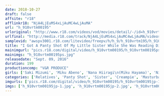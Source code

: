 ```yaml
---
date: 2018-10-27
draft: false
affsite: "r18"
afflinkr18: "NjA4LjEuMS4xLjAuMC4wLjAuMA"
url: "h_910vrtm00195"
urloriginal: "http://www.r18.com/videos/vod/movies/detail/-/id=h_910vrtm00195"
urlfinal: "http://media.r18.com/track/NjA4LjEuMS4xLjAuMC4wLjAuMA/videos/vod/movies/detail/-/id=h_910vrtm00195"
samplevid: "awspv3001.r18.com/litevideo/freepv/h/h_9/h_910vrtm195/h_910vrtm195_dmb_w.mp4"
title: "I Got A Panty Shot Of My Little Sister While She Was Reading Dirty Manga, And I Could See Her Trickling Pussy Juice... When I Teased Her With My Dick She Got Excited And We Both Engaged In Mutual Masturbation! Then It Got Too Hot And Heavy So She Used The Positions She Learned In Her Manga And Hit Me With Some Dirty Talk And Creampie Sex!"
mainimgurl: "pics.r18.com/digital/video/h_910vrtm00195/h_910vrtm00195ps.jpg"
mainimgs: "h_910vrtm00195ps.jpg"
releasedate: "Sept. 09, 2016"
duration: 199
productioncomp: "V&R PRODUCE"
girls: ['Saki Mizumi', 'Miku Abeno', 'Nana Hiiragi\n(Miku Hayama)', 'Niko Ayuna']
categories: ['Relatives', 'Panty Shot', 'Sister', 'Creampie', 'Masturbation', 'Hi-Def']
imgurls: ['pics.r18.com/digital/video/h_910vrtm00195/h_910vrtm00195jp-1.jpg', 'pics.r18.com/digital/video/h_910vrtm00195/h_910vrtm00195jp-2.jpg', 'pics.r18.com/digital/video/h_910vrtm00195/h_910vrtm00195jp-3.jpg', 'pics.r18.com/digital/video/h_910vrtm00195/h_910vrtm00195jp-4.jpg', 'pics.r18.com/digital/video/h_910vrtm00195/h_910vrtm00195jp-5.jpg', 'pics.r18.com/digital/video/h_910vrtm00195/h_910vrtm00195jp-6.jpg', 'pics.r18.com/digital/video/h_910vrtm00195/h_910vrtm00195jp-7.jpg', 'pics.r18.com/digital/video/h_910vrtm00195/h_910vrtm00195jp-8.jpg', 'pics.r18.com/digital/video/h_910vrtm00195/h_910vrtm00195jp-9.jpg', 'pics.r18.com/digital/video/h_910vrtm00195/h_910vrtm00195jp-10.jpg', 'pics.r18.com/digital/video/h_910vrtm00195/h_910vrtm00195jp-11.jpg', 'pics.r18.com/digital/video/h_910vrtm00195/h_910vrtm00195jp-12.jpg', 'pics.r18.com/digital/video/h_910vrtm00195/h_910vrtm00195jp-13.jpg', 'pics.r18.com/digital/video/h_910vrtm00195/h_910vrtm00195jp-14.jpg', 'pics.r18.com/digital/video/h_910vrtm00195/h_910vrtm00195jp-15.jpg', 'pics.r18.com/digital/video/h_910vrtm00195/h_910vrtm00195jp-16.jpg', 'pics.r18.com/digital/video/h_910vrtm00195/h_910vrtm00195jp-17.jpg', 'pics.r18.com/digital/video/h_910vrtm00195/h_910vrtm00195jp-18.jpg', 'pics.r18.com/digital/video/h_910vrtm00195/h_910vrtm00195jp-19.jpg', 'pics.r18.com/digital/video/h_910vrtm00195/h_910vrtm00195jp-20.jpg']
imgs: ['h_910vrtm00195jp-1.jpg', 'h_910vrtm00195jp-2.jpg', 'h_910vrtm00195jp-3.jpg', 'h_910vrtm00195jp-4.jpg', 'h_910vrtm00195jp-5.jpg', 'h_910vrtm00195jp-6.jpg', 'h_910vrtm00195jp-7.jpg', 'h_910vrtm00195jp-8.jpg', 'h_910vrtm00195jp-9.jpg', 'h_910vrtm00195jp-10.jpg', 'h_910vrtm00195jp-11.jpg', 'h_910vrtm00195jp-12.jpg', 'h_910vrtm00195jp-13.jpg', 'h_910vrtm00195jp-14.jpg', 'h_910vrtm00195jp-15.jpg', 'h_910vrtm00195jp-16.jpg', 'h_910vrtm00195jp-17.jpg', 'h_910vrtm00195jp-18.jpg', 'h_910vrtm00195jp-19.jpg', 'h_910vrtm00195jp-20.jpg']
---
```

